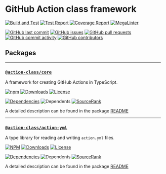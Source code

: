 # GitHub Action class framework

[![Build and Test](https://img.shields.io/github/actions/workflow/status/jan-guenter/action-class/build-and-test.yml?branch=main&label=Build%20and%20Test&logo=github)](https://github.com/jan-guenter/action-class/actions/workflows/build-and-test.yml)
[![Test Report](https://img.shields.io/github/actions/workflow/status/jan-guenter/action-class/test-report.yml?branch=main&label=Test%20Report&logo=github)](https://github.com/jan-guenter/action-class/actions/workflows/test-report.yml)
[![Coverage Report](https://img.shields.io/github/actions/workflow/status/jan-guenter/action-class/coverage-report.yml?branch=main&label=Coverage%20Report&logo=github)](https://github.com/jan-guenter/action-class/actions/workflows/coverage-report.yml)
[![MegaLinter](https://img.shields.io/github/actions/workflow/status/jan-guenter/action-class/mega-linter.yml?branch=main&label=MegaLinter&logo=github)](https://github.com/jan-guenter/action-class/actions/workflows/mega-linter.yml)

[![GitHub last commit](https://img.shields.io/github/last-commit/jan-guenter/action-class?logo=github)](https://github.com/jan-guenter/action-class/graphs/commit-activity)
[![GitHub issues](https://img.shields.io/github/issues/jan-guenter/action-class?logo=github)](https://github.com/jan-guenter/action-class/issues)
[![GitHub pull requests](https://img.shields.io/github/issues-pr/jan-guenter/action-class?logo=github)](https://github.com/jan-guenter/action-class/pulls)
[![GitHub commit activity](https://img.shields.io/github/commit-activity/y/jan-guenter/action-class?logo=github)](https://github.com/jan-guenter/action-class/graphs/commit-activity)
[![GitHub contributors](https://img.shields.io/github/contributors/jan-guenter/action-class?logo=github)](https://github.com/jan-guenter/action-class/graphs/contributors)

## Packages

---

### [`@action-class/core`](packages/core)

A framework for creating GitHub Actions in TypeScript.

[![npm](https://img.shields.io/npm/v/@action-class/core?logo=npm)](https://www.npmjs.com/package/@action-class/core)
[![Downloads](https://img.shields.io/npm/dt/@action-class/core?logo=npm)](https://www.npmjs.com/package/@action-class/core)
[![License](https://img.shields.io/npm/l/@action-class/core)](packages/core/LICENSE)

[![Dependencies](https://img.shields.io/librariesio/release/npm/@action-class/core?logo=npm)](https://libraries.io/npm/@action-class%2Fcore/tree)
![Dependents](https://img.shields.io/librariesio/dependents/npm/@action-class/core?logo=npm)
[![SourceRank](https://img.shields.io/librariesio/sourcerank/npm/@action-class/core)](https://libraries.io/npm/@action-class%2Fcore/sourcerank)

A detailed description can be found in the package [README](packages/core/README.md)

---

### [`@action-class/action-yml`](packages/action-yml)

A type library for reading and writing `action.yml` files.

[![NPM](https://img.shields.io/npm/v/@action-class/action-yml?logo=npm)](https://www.npmjs.com/package/@action-class/action-yml)
[![Downloads](https://img.shields.io/npm/dt/@action-class/action-yml?logo=npm)](https://www.npmjs.com/package/@action-class/action-yml)
[![License](https://img.shields.io/npm/l/@action-class/action-yml)](packages/core/LICENSE)

[![Dependencies](https://img.shields.io/librariesio/release/npm/@action-class/action-yml?logo=npm)](https://libraries.io/npm/@action-class%2Faction-yml/tree)
![Dependents](https://img.shields.io/librariesio/dependents/npm/@action-class/action-yml?logo=npm)
[![SourceRank](https://img.shields.io/librariesio/sourcerank/npm/@action-class/action-yml?logo=npm)](https://libraries.io/npm/@action-class%2Faction-yml/sourcerank)

A detailed description can be found in the package [README](packages/action-yml/README.md)
